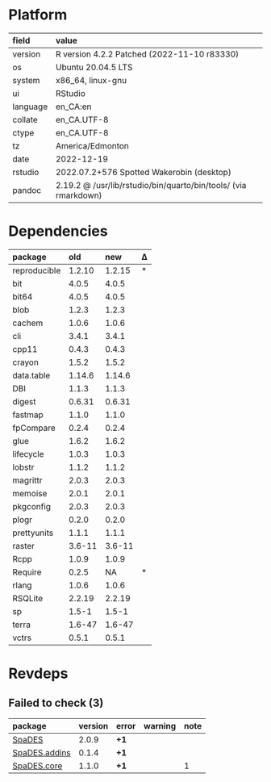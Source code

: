 # Platform

|field    |value                                                           |
|:--------|:---------------------------------------------------------------|
|version  |R version 4.2.2 Patched (2022-11-10 r83330)                     |
|os       |Ubuntu 20.04.5 LTS                                              |
|system   |x86_64, linux-gnu                                               |
|ui       |RStudio                                                         |
|language |en_CA:en                                                        |
|collate  |en_CA.UTF-8                                                     |
|ctype    |en_CA.UTF-8                                                     |
|tz       |America/Edmonton                                                |
|date     |2022-12-19                                                      |
|rstudio  |2022.07.2+576 Spotted Wakerobin (desktop)                       |
|pandoc   |2.19.2 @ /usr/lib/rstudio/bin/quarto/bin/tools/ (via rmarkdown) |

# Dependencies

|package      |old    |new    |Δ  |
|:------------|:------|:------|:--|
|reproducible |1.2.10 |1.2.15 |*  |
|bit          |4.0.5  |4.0.5  |   |
|bit64        |4.0.5  |4.0.5  |   |
|blob         |1.2.3  |1.2.3  |   |
|cachem       |1.0.6  |1.0.6  |   |
|cli          |3.4.1  |3.4.1  |   |
|cpp11        |0.4.3  |0.4.3  |   |
|crayon       |1.5.2  |1.5.2  |   |
|data.table   |1.14.6 |1.14.6 |   |
|DBI          |1.1.3  |1.1.3  |   |
|digest       |0.6.31 |0.6.31 |   |
|fastmap      |1.1.0  |1.1.0  |   |
|fpCompare    |0.2.4  |0.2.4  |   |
|glue         |1.6.2  |1.6.2  |   |
|lifecycle    |1.0.3  |1.0.3  |   |
|lobstr       |1.1.2  |1.1.2  |   |
|magrittr     |2.0.3  |2.0.3  |   |
|memoise      |2.0.1  |2.0.1  |   |
|pkgconfig    |2.0.3  |2.0.3  |   |
|plogr        |0.2.0  |0.2.0  |   |
|prettyunits  |1.1.1  |1.1.1  |   |
|raster       |3.6-11 |3.6-11 |   |
|Rcpp         |1.0.9  |1.0.9  |   |
|Require      |0.2.5  |NA     |*  |
|rlang        |1.0.6  |1.0.6  |   |
|RSQLite      |2.2.19 |2.2.19 |   |
|sp           |1.5-1  |1.5-1  |   |
|terra        |1.6-47 |1.6-47 |   |
|vctrs        |0.5.1  |0.5.1  |   |

# Revdeps

## Failed to check (3)

|package       |version |error  |warning |note |
|:-------------|:-------|:------|:-------|:----|
|[SpaDES](failures.md#spades)|2.0.9   |__+1__ |        |     |
|[SpaDES.addins](failures.md#spadesaddins)|0.1.4   |__+1__ |        |     |
|[SpaDES.core](failures.md#spadescore)|1.1.0   |__+1__ |        |1    |


